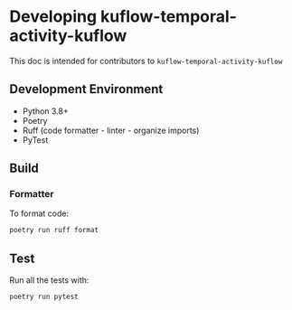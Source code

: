 # Developing kuflow-temporal-activity-kuflow

This doc is intended for contributors to `kuflow-temporal-activity-kuflow`

## Development Environment

- Python 3.8+
- Poetry
- Ruff (code formatter - linter - organize imports)
- PyTest

## Build

### Formatter

To format code:

```bash
poetry run ruff format
```

## Test

Run all the tests with:

```bash
poetry run pytest
```

